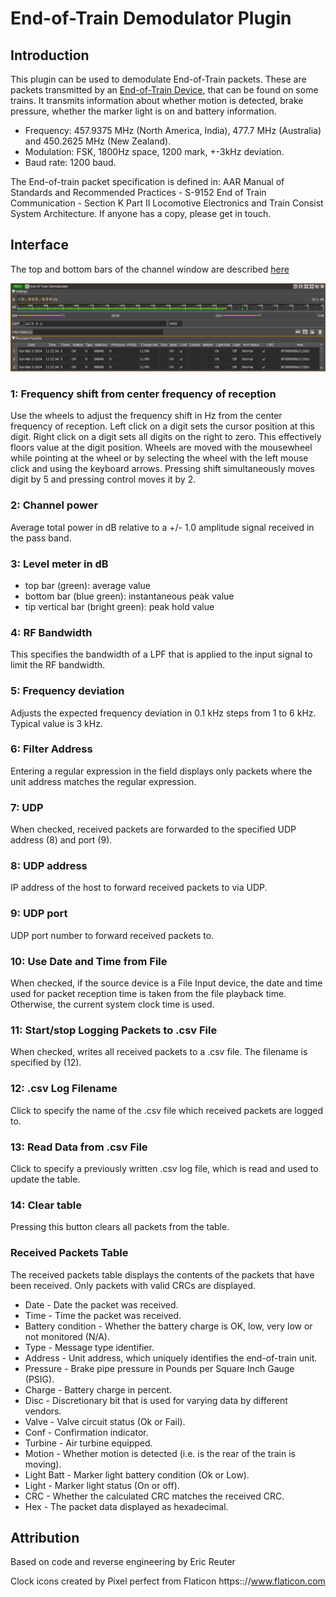 <h1>End-of-Train Demodulator Plugin</h1>

<h2>Introduction</h2>

This plugin can be used to demodulate End-of-Train packets. These are packets transmitted by an [End-of-Train Device](https://en.wikipedia.org/wiki/End-of-train_device),
that can be found on some trains.
It transmits information about whether motion is detected, brake pressure, whether the marker light is on and battery information.

* Frequency: 457.9375 MHz (North America, India), 477.7 MHz (Australia) and 450.2625 MHz (New Zealand).
* Modulation: FSK, 1800Hz space, 1200 mark, +-3kHz deviation.
* Baud rate: 1200 baud.

The End-of-train packet specification is defined in:
AAR Manual of Standards and Recommended Practices - S-9152 End of Train Communication - Section K Part II Locomotive Electronics and Train Consist System Architecture.
If anyone has a copy, please get in touch.

<h2>Interface</h2>

The top and bottom bars of the channel window are described [here](../../../sdrgui/channel/readme.md)

![EndOfTrain Demodulator plugin GUI](../../../doc/img/EndOfTrainDemod_plugin.png)

<h3>1: Frequency shift from center frequency of reception</h3>

Use the wheels to adjust the frequency shift in Hz from the center frequency of reception. Left click on a digit sets the cursor position at this digit. Right click on a digit sets all digits on the right to zero. This effectively floors value at the digit position. Wheels are moved with the mousewheel while pointing at the wheel or by selecting the wheel with the left mouse click and using the keyboard arrows. Pressing shift simultaneously moves digit by 5 and pressing control moves it by 2.

<h3>2: Channel power</h3>

Average total power in dB relative to a +/- 1.0 amplitude signal received in the pass band.

<h3>3: Level meter in dB</h3>

  - top bar (green): average value
  - bottom bar (blue green): instantaneous peak value
  - tip vertical bar (bright green): peak hold value

<h3>4: RF Bandwidth</h3>

This specifies the bandwidth of a LPF that is applied to the input signal to limit the RF bandwidth.

<h3>5: Frequency deviation</h3>

Adjusts the expected frequency deviation in 0.1 kHz steps from 1 to 6 kHz. Typical value is 3 kHz.

<h3>6: Filter Address</h3>

Entering a regular expression in the field displays only packets where the unit address matches the regular expression.

<h3>7: UDP</h3>

When checked, received packets are forwarded to the specified UDP address (8) and port (9).

<h3>8: UDP address</h3>

IP address of the host to forward received packets to via UDP.

<h3>9: UDP port</h3>

UDP port number to forward received packets to.

<h3>10: Use Date and Time from File</h3>

When checked, if the source device is a File Input device, the date and time used for
packet reception time is taken from the file playback time. Otherwise, the current system clock time is used.

<h3>11: Start/stop Logging Packets to .csv File</h3>

When checked, writes all received packets to a .csv file. The filename is specified by (12).

<h3>12: .csv Log Filename</h3>

Click to specify the name of the .csv file which received packets are logged to.

<h3>13: Read Data from .csv File</h3>

Click to specify a previously written .csv log file, which is read and used to update the table.

<h3>14: Clear table</h3>

Pressing this button clears all packets from the table.

<h3>Received Packets Table</h3>

The received packets table displays the contents of the packets that have been received. Only packets with valid CRCs are displayed.

* Date - Date the packet was received.
* Time - Time the packet was received.
* Battery condition - Whether the battery charge is OK, low, very low or not monitored (N/A).
* Type - Message type identifier.
* Address - Unit address, which uniquely identifies the end-of-train unit.
* Pressure - Brake pipe pressure in Pounds per Square Inch Gauge (PSIG).
* Charge - Battery charge in percent.
* Disc - Discretionary bit that is used for varying data by different vendors.
* Valve - Valve circuit status (Ok or Fail).
* Conf - Confirmation indicator.
* Turbine - Air turbine equipped.
* Motion - Whether motion is detected (i.e. is the rear of the train is moving).
* Light Batt - Marker light battery condition (Ok or Low).
* Light - Marker light status (On or off).
* CRC - Whether the calculated CRC matches the received CRC.
* Hex - The packet data displayed as hexadecimal.

<h2>Attribution</h2>

Based on code and reverse engineering by Eric Reuter

Clock icons created by Pixel perfect from Flaticon https:://www.flaticon.com
